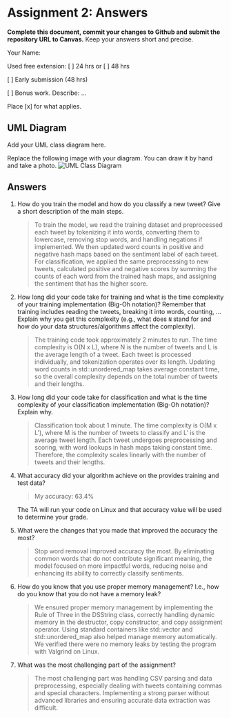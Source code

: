 # Assignment 2: Answers

**Complete this document, commit your changes to Github and submit the repository URL to Canvas.** Keep your answers short and precise.

Your Name:

Used free extension: [ ] 24 hrs or [ ] 48 hrs

[ ] Early submission (48 hrs)

[ ] Bonus work. Describe: ...

Place [x] for what applies.


## UML Diagram

Add your UML class diagram here.

Replace the following image with your diagram. You can draw it by hand and take a photo.
![UML Class Diagram](UML_class.png)

## Answers

1. How do you train the model and how do you classify a new tweet? Give a short description of the main steps.

    > To train the model, we read the training dataset and preprocessed each tweet by tokenizing it into words, converting 
   > them to lowercase, removing stop words, and handling negations if implemented. We then updated word counts in 
   > positive and negative hash maps based on the sentiment label of each tweet. For classification, we applied the same 
   > preprocessing to new tweets, calculated positive and negative scores by summing the counts of each word from the 
   > trained hash maps, and assigning the sentiment that has the higher score.

2. How long did your code take for training and what is the time complexity of your training implementation (Big-Oh notation)? Remember that training includes reading the tweets, breaking it into words, counting, ... Explain why you get this complexity (e.g., what does `N` stand for and how do your data structures/algorithms affect the complexity).

   > The training code took approximately 2 minutes to run. The time complexity is O(N x L), where N is the number of 
   > tweets and L is the average length of a tweet. Each tweet is processed individually, and tokenization operates 
   > over its length. Updating word counts in std::unordered_map takes average constant time, so the overall complexity 
   > depends on the total number of tweets and their lengths.

3. How long did your code take for classification and what is the time complexity of your classification implementation (Big-Oh notation)? Explain why.

   > Classification took about 1 minute. The time complexity is O(M x L'), where M is the number of tweets to classify 
   > and L' is the average tweet length. Each tweet undergoes preprocessing and scoring, with word lookups in hash maps 
   > taking constant time. Therefore, the complexity scales linearly with the number of tweets and their lengths.

4. What accuracy did your algorithm achieve on the provides training and test data? 

   > My accuracy: 63.4%

   The TA will run your code on Linux and that accuracy value will be used to determine your grade.

5. What were the changes that you made that improved the accuracy the most?
   
   > Stop word removal improved accuracy the most. By eliminating common words that do not contribute significant 
   > meaning, the model focused on more impactful words, reducing noise and enhancing its ability to correctly classify 
   > sentiments.

6. How do you know that you use proper memory management? I.e., how do you know that you do not have
   a memory leak?

   > We ensured proper memory management by implementing the Rule of Three in the DSString class, correctly handling 
   > dynamic memory in the destructor, copy constructor, and copy assignment operator. Using standard containers like 
   > std::vector and std::unordered_map also helped manage memory automatically. We verified there were no memory leaks 
   > by testing the program with Valgrind on Linux.

6. What was the most challenging part of the assignment?

   > The most challenging part was handling CSV parsing and data preprocessing, especially dealing with tweets 
   > containing commas and special characters. Implementing a strong parser without advanced libraries and ensuring 
   > accurate data extraction was difficult.